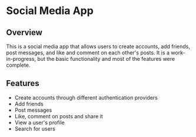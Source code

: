 # Social Media  App
## Overview
This is a social media app that allows users to create accounts, add friends, post messages, and like and comment on each other's posts. It is a work-in-progress, but the basic functionality and most of the features were complete.

## Features
* Create accounts through different authentication providers
* Add friends
* Post messages
* Like, comment on posts and share it
* View a  user's profile
* Search for users
